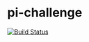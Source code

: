 # pi-challenge
[![Build Status](http://127.0.0.1:8080/buildStatus/icon?job=pi-challenge)](http://127.0.0.1:8080/job/pi-challenge/)
